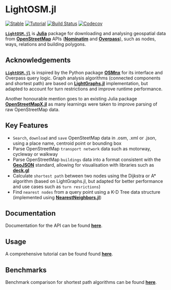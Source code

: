 # LightOSM.jl

[![Stable](https://img.shields.io/badge/docs-stable-blue.svg)](https://deloittedigitalapac.github.io/LightOSM.jl/docs/)
[![Tutorial](https://img.shields.io/badge/docs-tutorial-informational.svg)](https://deloittedigitalapac.github.io/LightOSM.jl/notebooks/tutorial)
[![Build Status](https://github.com/DeloitteOptimalReality/LightOSM.jl/workflows/CI/badge.svg?branch=master)](https://github.com/DeloitteOptimalReality/LightOSM.jl/actions?query=workflow%3ACI+branch%3Amaster)
[![Codecov](https://codecov.io/gh/DeloitteOptimalReality/LightOSM.jl/branch/master/graph/badge.svg)](https://codecov.io/gh/DeloitteOptimalReality/LightOSM.jl)


**[`LightOSM.jl`](https://github.com/DeloitteOptimalReality/LightOSM.jl)** is **[Julia](https://julialang.org/)** package for downloading and analysing geospatial data from **[OpenStreetMap](https://wiki.openstreetmap.org/wiki/Main_Page)** APIs (**[Nominatim](https://nominatim.openstreetmap.org/ui/search.html)** and **[Overpass](https://overpass-api.de)**), such as nodes, ways, relations and building polygons.

## Acknowledgements

**[`LightOSM.jl`](https://github.com/DeloitteOptimalReality/LightOSM.jl)** is inspired by the Python package **[OSMnx](https://github.com/gboeing/osmnx)** for its interface and Overpass query logic. Graph analysis algorithms (connected components and shortest path) are based on **[LightGraphs.jl](https://github.com/JuliaGraphs/LightGraphs.jl)** implementation, but adapted to account for turn restrictions and improve runtime performance.

Another honourable mention goes to an existing Julia package **[OpenStreetMapX.jl](https://github.com/pszufe/OpenStreetMapX.jl)** as many learnings were taken to improve parsing of raw OpenStreetMap data.

## Key Features

- `Search`, `download` and `save` OpenSteetMap data in .osm, .xml or .json, using a place name, centroid point or bounding box
- Parse OpenStreetMap `transport network` data such as motorway, cycleway or walkway
- Parse OpenStreetMap `buildings` data into a format consistent with the **[GeoJSON](https://tools.ietf.org/html/rfc7946)** standard, allowing for visualisation with libraries such as **[deck.gl](https://github.com/visgl/deck.gl)**
- Calculate `shortest path` between two nodes using the Dijkstra or A\* algorithm (based on LightGraphs.jl, but adapted for better performance and use cases such as `turn resrictions`)
- Find `nearest nodes` from a query point using a K-D Tree data structure (implemented using **[NearestNeighbors.jl](https://github.com/KristofferC/NearestNeighbors.jl)**)

## Documentation

Documentation for the API can be found **[here](https://deloittedigitalapac.github.io/LightOSM.jl/docs)**.

## Usage

A comprehensive tutorial can be found found **[here](https://deloittedigitalapac.github.io/LightOSM.jl/notebooks/tutorial)**.

## Benchmarks

Benchmark comparison for shortest path algorithms can be found **[here](https://deloittedigitalapac.github.io/LightOSM.jl/notebooks/benchmarks)**.
